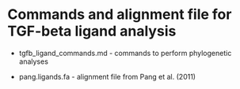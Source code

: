 # Commands and alignment file for TGF-beta ligand analysis

* tgfb_ligand_commands.md - commands to perform phylogenetic analyses

* pang.ligands.fa - alignment file from Pang et al. (2011)
